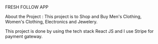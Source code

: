 FRESH FOLLOW APP

About the Project : This project is to Shop and Buy Men's Clothing, Women's Clothing, Electronics and Jewelery.

This project is done by using the tech stack React JS and I use Stripe for payment gateway.
